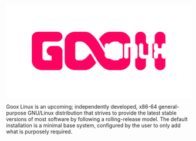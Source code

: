 ![Arch Linux logo](/profile/logofullnobg.png)

Goox Linux is an upcoming; independently developed, x86-64 general-purpose GNU/Linux distribution that strives to provide the latest stable versions of most software by following a rolling-release model. The default installation is a minimal base system, configured by the user to only add what is purposely required.
